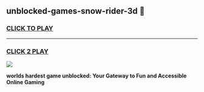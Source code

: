 
## unblocked-games-snow-rider-3d 👋
<h3>
<a href="https://premium.freeplayer.one?title=unblocked-games-snow-rider-3d&ref=14F">CLICK TO PLAY</a></h3>
<hr>

<h3>
<a href="https://premium.freeplayer.one?title=unblocked-games-snow-rider-3d&ref=14F">CLICK 2 PLAY</a>
  
</h3>

<a href="https://premium.freeplayer.one?title=unblocked-games-snow-rider-3d&ref=12F/"><img src="https://clearcache.store/games.png"></a>


**worlds hardest game unblocked: Your Gateway to Fun and Accessible Online Gaming**
